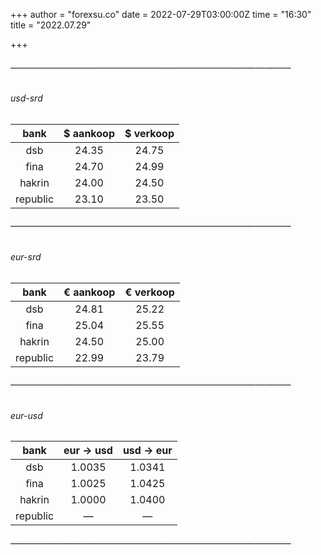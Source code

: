 +++
author = "forexsu.co"
date = 2022-07-29T03:00:00Z
time = "16:30"
title = "2022.07.29"

+++
###### ————————————————————————————————
###### usd-srd
bank|$ aankoop|$ verkoop
:-----:|:-----:|:-----:
dsb  |24.35|24.75
fina  |24.70|24.99
hakrin  |24.00|24.50
republic  |23.10|23.50
###### ————————————————————————————————
###### eur-srd
bank|€ aankoop|€ verkoop
:-----:|:-----:|:-----:
dsb  |24.81|25.22
fina  |25.04|25.55
hakrin  |24.50|25.00
republic  |22.99|23.79
###### ————————————————————————————————
###### eur-usd
bank|eur → usd|usd → eur
:-----:|:-----:|:-----:
dsb  |1.0035|1.0341
fina  |1.0025|1.0425
hakrin  |1.0000|1.0400
republic  |—|—
###### ————————————————————————————————
